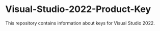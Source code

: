 # Visual-Studio-2022-Product-Key
This repository contains information about keys for Visual Studio 2022.
